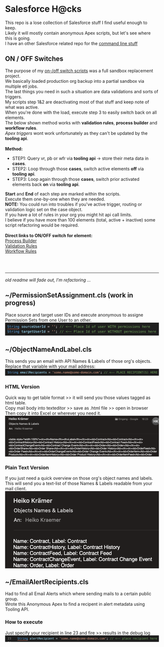 # Salesforce H@cks
This repo is a lose collection of Salesforce stuff I find useful enough to keep. <br>
Likely it will mostly contain anonymous Apex scripts, but let's see where this is going. <br> 
I have an other Salesforce related repo for the [command line stuff](https://github.com/HeikoKramer/sfdx) <br>

## ON / OFF Switches
The purpose of my [on-/off switch scripts](https://github.com/HeikoKramer/sfhcks/tree/master/OnOffSwitches) was a full sandbox replacement project. <br> 
We basically loaded production org backup into a partial sandbox via multiple etl jobs. <br>
The last things you need in such a situation are data validations and sorts of triggers. <br>
My scripts step 1&2 are deactivating most of that stuff and keep note of what was active. <br>
When you're done with the load, execute step 3 to easily switch back on all elements. <br>
The below shown method works with **validation rules**, **process builder** and **workflow rules**. <br>
*Apex triggers* wont work unfortunately as they can't be updated by the **tooling api**. <br> 
<br>
**Method:** <br>
* STEP1: Query vr, pb or wfr via **tooling api** -> store their meta data in **cases**. <br>
* STEP2: Loop through those **cases**, switch active elements **off** via **tooling api**. <br>
* STEP3: Loop again through those **cases**, switch prior activated elements back **on** via **tooling api**. <br>

**Start** and **End** of each step are marked within the scripts. <br>
Execute them one-by-one when they are needed. <br>
**NOTE:** You could run into troubles if you've active trigger, routing or validation logic set on the case object. <br>
If you have a lot of rules in your org you might hit api call limits. <br> 
I believe if you have more than 100 elements (total, active + inactive) some script refactoring would be required. <br>
<br>
**Direct links to ON/OFF switch for element:** <br>
[Process Builder](https://github.com/HeikoKramer/sfhcks/blob/master/OnOffSwitches/ProcessBuilderOnOff) <br>
[Validation Rules](https://github.com/HeikoKramer/sfhcks/blob/master/OnOffSwitches/ValidationRuleOnOff) <br>
[Workflow Rules](https://github.com/HeikoKramer/sfhcks/blob/master/OnOffSwitches/WorkflowRuleOnOff) <br>

<br>
<br>

----
*old readme will fade out, I'm refactoring …* <br>


## ~/PermissionSetAssignment.cls (work in progress)
Place source and target user IDs and execute anonymous to assigne Permission Sets from one User to an other.
![PermissionSetAssignment](https://github.com/HeikoKramer/sfhcks/blob/master/img/psa.png)

## ~/ObjectNameAndLabel.cls
This sends you an email with API Names & Labels of those org's objects. 
Replace that variable with your mail address:  
![mail](https://github.com/HeikoKramer/sfhcks/blob/master/img/mail.png)

### HTML Version
Quick way to get table format  >> it will send you those values tagged as html table.  
Copy mail body into texteditor >> save as .html file >> open in browser  
Then copy it into Excel or wherever you need it.    
![html](https://github.com/HeikoKramer/sfhcks/blob/master/img/html.png)

### Plain Text Version
If you just need a quick overview on those org's object names and labels.
This will send you a text-list of those Names & Labels readable from your mail client.
![plain](https://github.com/HeikoKramer/sfhcks/blob/master/img/plain.png)

## ~/EmailAlertRecipients.cls
Had to find all Email Alerts which where sending mails to a certain public group.  
Wrote this Anonymous Apex to find a recipent in alert metadata using Tooling API.

### How to execute 
Just specify your recipient in line 23 and fire >> results in the debug log
![recipient](https://github.com/HeikoKramer/sfhcks/blob/master/img/recipient.png)

